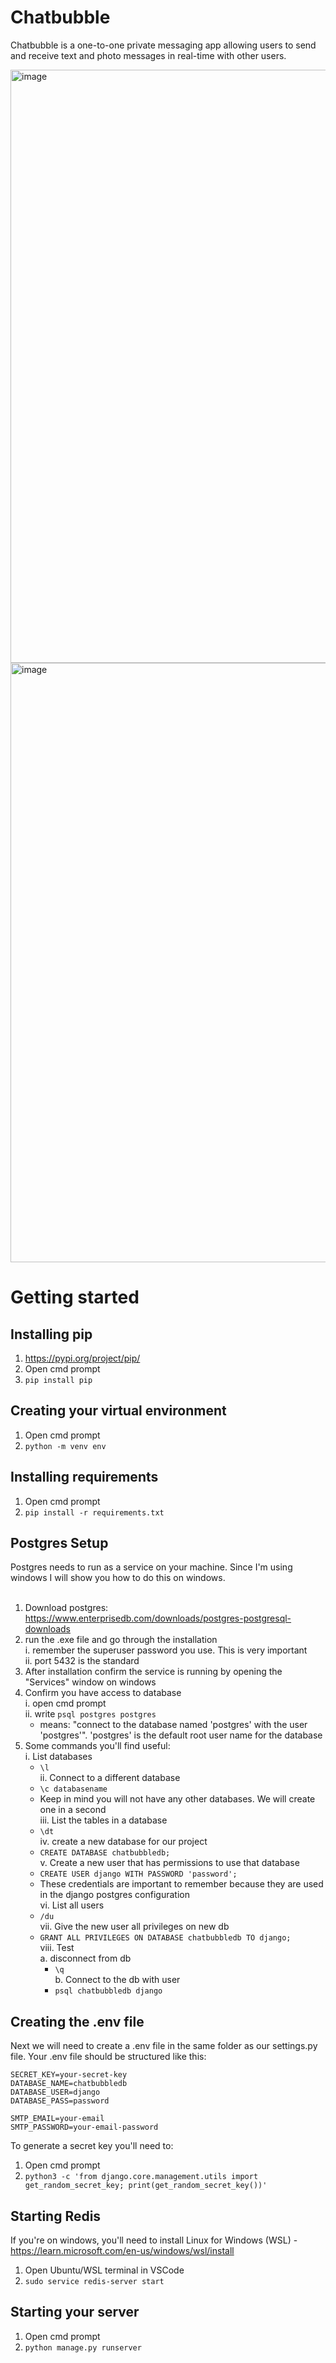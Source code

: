 # Chatbubble
Chatbubble is a one-to-one private messaging app allowing users to send and receive text and 
photo messages in real-time with other users.

<img width="949" alt="image" src="https://user-images.githubusercontent.com/110189117/210552093-fdce20cc-40c0-48d5-bf42-63b757d412cc.png">
<img width="959" alt="image" src="https://user-images.githubusercontent.com/110189117/210553740-edea10b6-9ef9-4f9c-ba86-079b012855f7.png">

# Getting started

## Installing pip
1. https://pypi.org/project/pip/ </br>
2. Open cmd prompt </br>
3. `pip install pip`

## Creating your virtual environment
1. Open cmd prompt </br>
2. `python -m venv env`

## Installing requirements
1. Open cmd prompt </br>
2. `pip install -r requirements.txt`

## Postgres Setup
Postgres needs to run as a service on your machine. Since I'm using windows I will show you how to do this on windows.
</br> </br>
1. Download postgres: https://www.enterprisedb.com/downloads/postgres-postgresql-downloads</br>
2. run the .exe file and go through the installation</br>
  i. remember the superuser password you use. This is very important</br>
  ii. port 5432 is the standard</br>
3. After installation confirm the service is running by opening the "Services" window on windows</br>
4. Confirm you have access to database</br>
  i. open cmd prompt</br>
  ii. write `psql postgres postgres`</br>
    * means: "connect to the database named 'postgres' with the user 'postgres'". 'postgres' is the default root user name for the database</br>
5. Some commands you'll find useful:</br>
  i. List databases</br>
    * `\l`</br>
 ii. Connect to a different database</br>
    * `\c databasename`</br>
    * Keep in mind you will not have any other databases. We will create one in a second</br>
 iii. List the tables in a database</br>
    * `\dt`</br>
 iv. create a new database for our project</br>
    * `CREATE DATABASE chatbubbledb;`</br>
 v. Create a new user that has permissions to use that database</br>
    * `CREATE USER django WITH PASSWORD 'password';`</br>
    * These credentials are important to remember because they are used in the django postgres configuration</br>
 vi. List all users</br>
    * `/du`</br>
 vii. Give the new user all privileges on new db</br>
    * `GRANT ALL PRIVILEGES ON DATABASE chatbubbledb TO django;`</br>
 viii. Test</br>
    a. disconnect from db</br>
      * `\q`</br>
    b. Connect to the db with user</br>
      * `psql chatbubbledb django`</br>

## Creating the .env file
Next we will need to create a .env file in the same folder as our settings.py file. Your .env file should be structured like this:</br>
```
SECRET_KEY=your-secret-key
DATABASE_NAME=chatbubbledb
DATABASE_USER=django
DATABASE_PASS=password

SMTP_EMAIL=your-email
SMTP_PASSWORD=your-email-password
```
To generate a secret key you'll need to:</br>
1. Open cmd prompt</br>
2. `python3 -c 'from django.core.management.utils import get_random_secret_key; print(get_random_secret_key())'`

## Starting Redis
If you're on windows, you'll need to install Linux for Windows (WSL) - https://learn.microsoft.com/en-us/windows/wsl/install</br>
1. Open Ubuntu/WSL terminal in VSCode</br>
2. `sudo service redis-server start`

## Starting your server
1. Open cmd prompt</br>
2. `python manage.py runserver`
